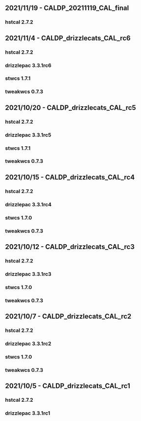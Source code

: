 ## 2021/11/19 - CALDP_20211119_CAL_final
### hstcal 2.7.2

## 2021/11/4 - CALDP_drizzlecats_CAL_rc6
### hstcal 2.7.2
### drizzlepac 3.3.1rc6
### stwcs 1.7.1
### tweakwcs 0.7.3

## 2021/10/20 - CALDP_drizzlecats_CAL_rc5
### hstcal 2.7.2
### drizzlepac 3.3.1rc5
### stwcs 1.7.1
### tweakwcs 0.7.3

## 2021/10/15 - CALDP_drizzlecats_CAL_rc4
### hstcal 2.7.2
### drizzlepac 3.3.1rc4
### stwcs 1.7.0
### tweakwcs 0.7.3

## 2021/10/12 - CALDP_drizzlecats_CAL_rc3
### hstcal 2.7.2
### drizzlepac 3.3.1rc3
### stwcs 1.7.0
### tweakwcs 0.7.3

## 2021/10/7 - CALDP_drizzlecats_CAL_rc2
### hstcal 2.7.2
### drizzlepac 3.3.1rc2
### stwcs 1.7.0
### tweakwcs 0.7.3

## 2021/10/5 - CALDP_drizzlecats_CAL_rc1
### hstcal 2.7.2
### drizzlepac 3.3.1rc1

